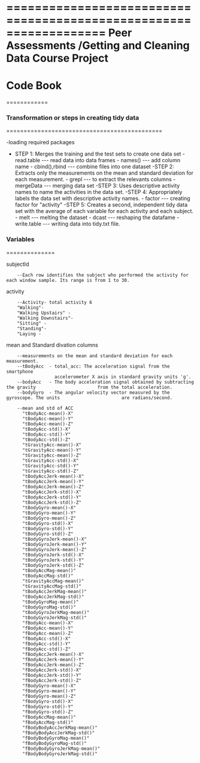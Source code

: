 ==================================================================
Peer Assessments /Getting and Cleaning Data Course Project
==================================================================

# Code Book
============

### Transformation or steps in creating tidy data
=============================================

-loading required packages
- STEP 1: Merges the training and the test sets to create one data set
          - read.table      ---  read data into data frames
          - names()         --- add column name
          - cbind(),rbind   --- combine files into one dataset
-STEP 2: Extracts only the measurements on the mean and standard deviation for each measurement.
          - grepl           --- to extract the relevants columns
          - mergeData       --- merging data set
-STEP 3: Uses descriptive activity names to name the activities in the data set.
-STEP 4: Appropriately labels the data set with descriptive activity names.
          - factor          --- creating factor for "activity"
-STEP 5: Creates a second, independent tidy data set with the average of each variable          for each activity and each subject.
          - melt            --- melting the dataset
          - dcast           --- reshaping the datafame
          - write.table     --- writing data into tidy.txt file.


### Variables
==============

subjectId

        --Each row identifies the subject who performed the activity for each window sample. Its range is from 1 to 30. 
        
activity

        --Activity- total activity 6
        "Walking"-
        "Walking Upstairs" - 
        "Walking Downstairs"-  
        "Sitting" -
        "Standing"- 
        "Laying -
        
mean and Standard divation columns

        --measurements on the mean and standard deviation for each measurement.
        --tBodyAcc  - total_acc: The acceleration signal from the smartphone       
                      accelerometer X axis in standard gravity units 'g'.
        --bodyAcc   - The body acceleration signal obtained by subtracting the gravity                       from the total acceleration. 
        --bodyGyro  - The angular velocity vector measured by the gyroscope. The units                       are radians/second. 

        --mean and std of ACC 
          "tBodyAcc-mean()-X"          
          "tBodyAcc-mean()-Y"
          "tBodyAcc-mean()-Z"
          "tBodyAcc-std()-X"           
          "tBodyAcc-std()-Y"   
          "tBodyAcc-std()-Z"   
          "tGravityAcc-mean()-X"       
          "tGravityAcc-mean()-Y"    
          "tGravityAcc-mean()-Z"       
          "tGravityAcc-std()-X"        
          "tGravityAcc-std()-Y"   
          "tGravityAcc-std()-Z"        
          "tBodyAccJerk-mean()-X"      
          "tBodyAccJerk-mean()-Y" 
          "tBodyAccJerk-mean()-Z"      
          "tBodyAccJerk-std()-X"       
          "tBodyAccJerk-std()-Y" 
          "tBodyAccJerk-std()-Z"      
          "tBodyGyro-mean()-X"         
          "tBodyGyro-mean()-Y"   
          "tBodyGyro-mean()-Z"        
          "tBodyGyro-std()-X"          
          "tBodyGyro-std()-Y"    
          "tBodyGyro-std()-Z"         
          "tBodyGyroJerk-mean()-X"     
          "tBodyGyroJerk-mean()-Y"
          "tBodyGyroJerk-mean()-Z"    
          "tBodyGyroJerk-std()-X"      
          "tBodyGyroJerk-std()-Y" 
          "tBodyGyroJerk-std()-Z"      
          "tBodyAccMag-mean()"         
          "tBodyAccMag-std()"    
          "tGravityAccMag-mean()"     
          "tGravityAccMag-std()"       
          "tBodyAccJerkMag-mean()"
          "tBodyAccJerkMag-std()"      
          "tBodyGyroMag-mean()"        
          "tBodyGyroMag-std()"    
          "tBodyGyroJerkMag-mean()"    
          "tBodyGyroJerkMag-std()"     
          "fBodyAcc-mean()-X"     
          "fBodyAcc-mean()-Y"          
          "fBodyAcc-mean()-Z"          
          "fBodyAcc-std()-X"      
          "fBodyAcc-std()-Y"        
          "fBodyAcc-std()-Z"           
          "fBodyAccJerk-mean()-X"  
          "fBodyAccJerk-mean()-Y"     
          "fBodyAccJerk-mean()-Z"      
          "fBodyAccJerk-std()-X"   
          "fBodyAccJerk-std()-Y"        
          "fBodyAccJerk-std()-Z"       
          "fBodyGyro-mean()-X"     
          "fBodyGyro-mean()-Y"          
          "fBodyGyro-mean()-Z"         
          "fBodyGyro-std()-X"     
          "fBodyGyro-std()-Y"          
          "fBodyGyro-std()-Z"          
          "fBodyAccMag-mean()"    
          "fBodyAccMag-std()"         
          "fBodyBodyAccJerkMag-mean()" 
          "fBodyBodyAccJerkMag-std()"
          "fBodyBodyGyroMag-mean()"    
          "fBodyBodyGyroMag-std()"     
          "fBodyBodyGyroJerkMag-mean()"
          "fBodyBodyGyroJerkMag-std()"